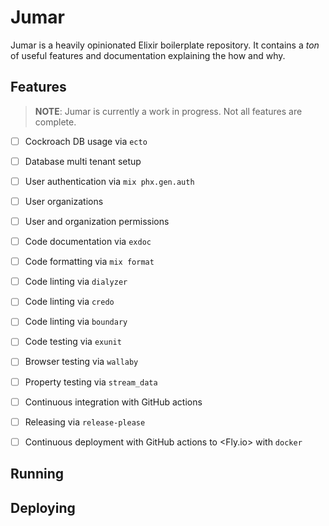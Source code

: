 # Jumar

Jumar is a heavily opinionated Elixir boilerplate repository. It contains a _ton_ of useful features and documentation explaining the how and why.

## Features

> **NOTE**: Jumar is currently a work in progress. Not all features are complete.

- [ ] Cockroach DB usage via `ecto`
- [ ] Database multi tenant setup

- [ ] User authentication via `mix phx.gen.auth`
- [ ] User organizations
- [ ] User and organization permissions

- [ ] Code documentation via `exdoc`

- [ ] Code formatting via `mix format`
- [ ] Code linting via `dialyzer`
- [ ] Code linting via `credo`
- [ ] Code linting via `boundary`
- [ ] Code testing via `exunit`
- [ ] Browser testing via `wallaby`
- [ ] Property testing via `stream_data`

- [ ] Continuous integration with GitHub actions
- [ ] Releasing via `release-please`
- [ ] Continuous deployment with GitHub actions to <Fly.io> with `docker`

## Running

## Deploying
